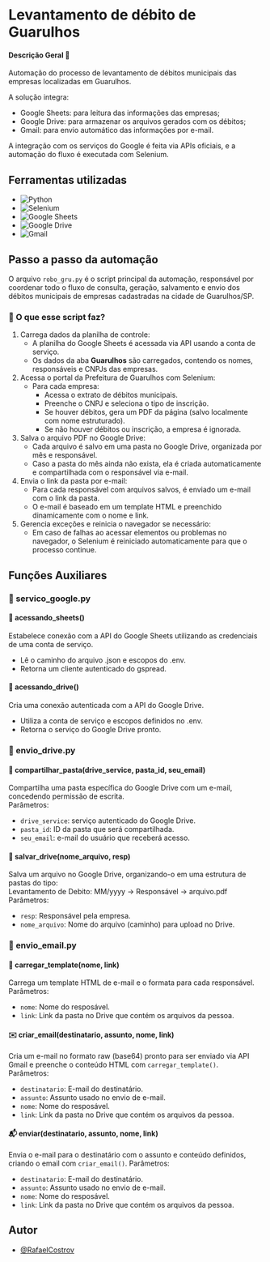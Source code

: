 
# Levantamento de débito de Guarulhos


#### Descrição Geral 📌
Automação do processo de levantamento de débitos municipais das empresas localizadas em Guarulhos.

A solução integra:
- Google Sheets: para leitura das informações das empresas;
- Google Drive: para armazenar os arquivos gerados com os débitos;
- Gmail: para envio automático das informações por e-mail.

A integração com os serviços do Google é feita via APIs oficiais, e a automação do fluxo é executada com Selenium.



## Ferramentas utilizadas

- ![Python](https://img.shields.io/badge/Python-3776AB?style=for-the-badge&logo=python&logoColor=white)
- ![Selenium](https://img.shields.io/badge/Selenium-43B02A?style=for-the-badge&logo=selenium&logoColor=white)
- ![Google Sheets](https://img.shields.io/badge/Google%20Sheets-34A853?style=for-the-badge&logo=google-sheets&logoColor=white)
- ![Google Drive](https://img.shields.io/badge/Google%20Drive-4285F4?style=for-the-badge&logo=google-drive&logoColor=white)
- ![Gmail](https://img.shields.io/badge/Gmail-D14836?style=for-the-badge&logo=gmail&logoColor=white)




## Passo a passo da automação

O arquivo `robo_gru.py` é o script principal da automação, responsável por coordenar todo o fluxo de consulta, geração, salvamento e envio dos débitos municipais de empresas cadastradas na cidade de Guarulhos/SP.

### 🤖 O que esse script faz?

1.  Carrega dados da planilha de controle:
    - A planilha do Google Sheets é acessada via API usando a conta de serviço.
    - Os dados da aba **Guarulhos** são carregados, contendo os nomes, responsáveis e CNPJs das empresas.
2.  Acessa o portal da Prefeitura de Guarulhos com Selenium:
    - Para cada empresa:
        - Acessa o extrato de débitos municipais.
        - Preenche o CNPJ e seleciona o tipo de inscrição.
        - Se houver débitos, gera um PDF da página (salvo localmente com nome estruturado).
        - Se não houver débitos ou inscrição, a empresa é ignorada.
3.  Salva o arquivo PDF no Google Drive:
    - Cada arquivo é salvo em uma pasta no Google Drive, organizada por mês e responsável.
    - Caso a pasta do mês ainda não exista, ela é criada automaticamente e compartilhada com o responsável via e-mail.
4.  Envia o link da pasta por e-mail:
    - Para cada responsável com arquivos salvos, é enviado um e-mail com o link da pasta.
    - O e-mail é baseado em um template HTML e preenchido dinamicamente com o nome e link.
5.  Gerencia exceções e reinicia o navegador se necessário:
    - Em caso de falhas ao acessar elementos ou problemas no navegador, o Selenium é reiniciado automaticamente para que o processo continue.
## Funções Auxiliares

### 📁 servico_google.py

#### 🔧 acessando_sheets() 
Estabelece conexão com a API do Google Sheets utilizando as credenciais de uma conta de serviço.
- Lê o caminho do arquivo .json e escopos do .env.
- Retorna um cliente autenticado do gspread.

#### 🔧 acessando_drive() 
Cria uma conexão autenticada com a API do Google Drive.
- Utiliza a conta de serviço e escopos definidos no .env.
- Retorna o serviço do Google Drive pronto.

### 📁 envio_drive.py

#### 📂 compartilhar_pasta(drive_service, pasta_id, seu_email) 
Compartilha uma pasta específica do Google Drive com um e-mail, concedendo permissão de escrita.\
Parâmetros:
- `drive_service`: serviço autenticado do Google Drive.
- `pasta_id`: ID da pasta que será compartilhada.
- `seu_email`: e-mail do usuário que receberá acesso.

#### 💾 salvar_drive(nome_arquivo, resp) 
Salva um arquivo no Google Drive, organizando-o em uma estrutura de pastas do tipo:\
Levantamento de Debito: MM/yyyy -> Responsável -> arquivo.pdf\
Parâmetros:
- `resp`: Responsável pela empresa.
- `nome_arquivo`: Nome do arquivo (caminho) para upload no Drive.

### 📁 envio_email.py

#### 📄 carregar_template(nome, link) 
Carrega um template HTML de e-mail e o formata para cada responsável.\
Parâmetros:
- `nome`: Nome do resposável.
- `link`: Link da pasta no Drive que contém os arquivos da pessoa.

#### ✉️ criar_email(destinatario, assunto, nome, link) 
Cria um e-mail no formato raw (base64) pronto para ser enviado via API Gmail e preenche o conteúdo HTML com `carregar_template()`.\
Parâmetros:
- `destinatario`: E-mail do destinatário.
- `assunto`: Assunto usado no envio de e-mail.
- `nome`: Nome do resposável.
- `link`: Link da pasta no Drive que contém os arquivos da pessoa.

#### 📬 enviar(destinatario, assunto, nome, link) 
Envia o e-mail para o destinatário com o assunto e conteúdo definidos, criando o email com `criar_email()`.
Parâmetros:
- `destinatario`: E-mail do destinatário.
- `assunto`: Assunto usado no envio de e-mail.
- `nome`: Nome do resposável.
- `link`: Link da pasta no Drive que contém os arquivos da pessoa.
## Autor

- [@RafaelCostrov](https://github.com/RafaelCostrov)
